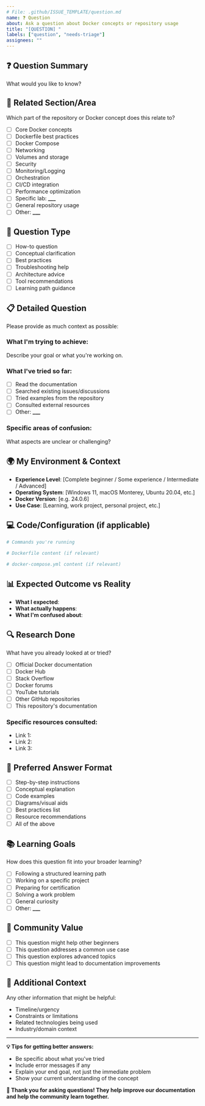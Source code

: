 ```yaml
---
# File: .github/ISSUE_TEMPLATE/question.md
name: ❓ Question
about: Ask a question about Docker concepts or repository usage
title: "[QUESTION] "
labels: ["question", "needs-triage"]
assignees: ""
---
```


## ❓ Question Summary

What would you like to know?

## 📂 Related Section/Area

Which part of the repository or Docker concept does this relate to?

- [ ] Core Docker concepts
- [ ] Dockerfile best practices
- [ ] Docker Compose
- [ ] Networking
- [ ] Volumes and storage
- [ ] Security
- [ ] Monitoring/Logging
- [ ] Orchestration
- [ ] CI/CD integration
- [ ] Performance optimization
- [ ] Specific lab: ******\_\_\_******
- [ ] General repository usage
- [ ] Other: ******\_\_\_******

## 🎯 Question Type

- [ ] How-to question
- [ ] Conceptual clarification
- [ ] Best practices
- [ ] Troubleshooting help
- [ ] Architecture advice
- [ ] Tool recommendations
- [ ] Learning path guidance

## 📋 Detailed Question

Please provide as much context as possible:

### What I'm trying to achieve:

Describe your goal or what you're working on.

### What I've tried so far:

- [ ] Read the documentation
- [ ] Searched existing issues/discussions
- [ ] Tried examples from the repository
- [ ] Consulted external resources
- [ ] Other: ******\_\_\_******

### Specific areas of confusion:

What aspects are unclear or challenging?

## 🌍 My Environment & Context

- **Experience Level**: [Complete beginner / Some experience / Intermediate / Advanced]
- **Operating System**: [Windows 11, macOS Monterey, Ubuntu 20.04, etc.]
- **Docker Version**: [e.g. 24.0.6]
- **Use Case**: [Learning, work project, personal project, etc.]

## 💻 Code/Configuration (if applicable)

```bash
# Commands you're running
```

```dockerfile
# Dockerfile content (if relevant)
```

```yaml
# docker-compose.yml content (if relevant)
```

## 📊 Expected Outcome vs Reality

- **What I expected**:
- **What actually happens**:
- **What I'm confused about**:

## 🔍 Research Done

What have you already looked at or tried?

- [ ] Official Docker documentation
- [ ] Docker Hub
- [ ] Stack Overflow
- [ ] Docker forums
- [ ] YouTube tutorials
- [ ] Other GitHub repositories
- [ ] This repository's documentation

### Specific resources consulted:

- Link 1:
- Link 2:
- Link 3:

## 🎯 Preferred Answer Format

- [ ] Step-by-step instructions
- [ ] Conceptual explanation
- [ ] Code examples
- [ ] Diagrams/visual aids
- [ ] Best practices list
- [ ] Resource recommendations
- [ ] All of the above

## 📚 Learning Goals

How does this question fit into your broader learning?

- [ ] Following a structured learning path
- [ ] Working on a specific project
- [ ] Preparing for certification
- [ ] Solving a work problem
- [ ] General curiosity
- [ ] Other: ******\_\_\_******

## 🤝 Community Value

- [ ] This question might help other beginners
- [ ] This question addresses a common use case
- [ ] This question explores advanced topics
- [ ] This question might lead to documentation improvements

## 📝 Additional Context

Any other information that might be helpful:

- Timeline/urgency
- Constraints or limitations
- Related technologies being used
- Industry/domain context

---

**💡 Tips for getting better answers:**

- Be specific about what you've tried
- Include error messages if any
- Explain your end goal, not just the immediate problem
- Show your current understanding of the concept

**🙏 Thank you for asking questions! They help improve our documentation and help the community learn together.**
